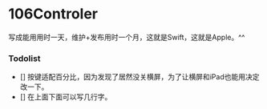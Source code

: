 # 106Controler
写成能用用时一天，维护+发布用时一个月，这就是Swift，这就是Apple。^^
### Todolist
- [] 按键适配百分比，因为发现了居然没关横屏，为了让横屏和iPad也能用决定改一下。
- [] 在上面下面可以写几行字。 
